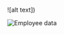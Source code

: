 ![alt text])

<img src="https://external-preview.redd.it/VCNMf2JyTXiZgWJt2OaGMtER4NlksWtmHssHIGWbTuE.gif?format=mp4&s=2efb18182479ef1650b552358555bb1a5b95da75" alt="Employee data" title="Employee Data title">
